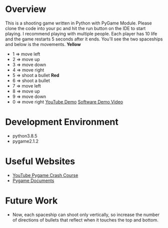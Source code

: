 # Overview

This is a shooting game written in Python with PyGame Module. 
Please clone the code into your pc and hit the run button on the IDE to start playing. I recommend playing with multiple people. 
Each player has 10 life and the game restarts 5 seconds after it ends. 
You'll see the two spaceships and below is the movements.
**Yellow**
* 1 => move left
* 2 => move up
* 3 => move down
* 4 => move right
* 5 => shoot a bullet
**Red**
* 6 => shoot a bullet
* 7 => move left
* 8 => move up
* 9 => move down
* 0 => move right
[YouTube Demo](https://youtu.be/Njuv3lc9aSc)
[Software Demo Video](http://youtube.link.goes.here)

# Development Environment
* python3.8.5
* pygame2.1.2

# Useful Websites
* [YouTube Pygame Crash Course](https://youtu.be/jO6qQDNa2UY)
* [Pygame Documents](https://www.pygame.org/docs/)

# Future Work
* Now, each spaceship can shoot only vertically, so increase the number of directions of bullets that reflect when it touches the top and bottom.